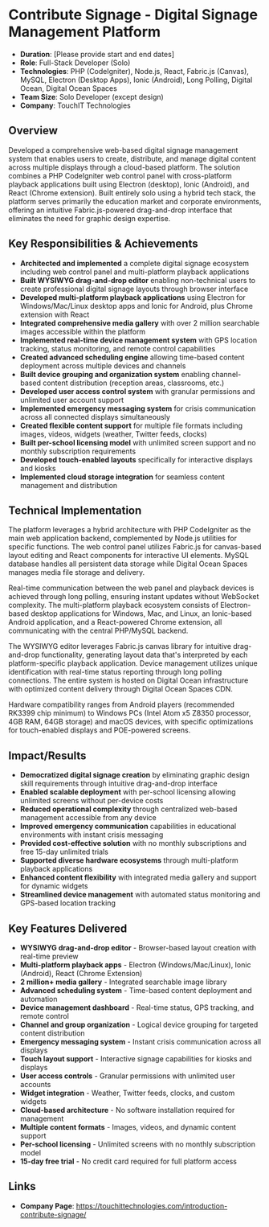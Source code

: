 # Contribute Signage - Digital Signage Management Platform

- **Duration**: [Please provide start and end dates]
- **Role**: Full-Stack Developer (Solo)
- **Technologies**: PHP (CodeIgniter), Node.js, React, Fabric.js (Canvas), MySQL, Electron (Desktop Apps), Ionic (Android), Long Polling, Digital Ocean, Digital Ocean Spaces
- **Team Size**: Solo Developer (except design)
- **Company**: TouchIT Technologies

## Overview

Developed a comprehensive web-based digital signage management system that enables users to create, distribute, and manage digital content across multiple displays through a cloud-based platform. The solution combines a PHP CodeIgniter web control panel with cross-platform playback applications built using Electron (desktop), Ionic (Android), and React (Chrome extension). Built entirely solo using a hybrid tech stack, the platform serves primarily the education market and corporate environments, offering an intuitive Fabric.js-powered drag-and-drop interface that eliminates the need for graphic design expertise.

## Key Responsibilities & Achievements

- **Architected and implemented** a complete digital signage ecosystem including web control panel and multi-platform playback applications
- **Built WYSIWYG drag-and-drop editor** enabling non-technical users to create professional digital signage layouts through browser interface
- **Developed multi-platform playback applications** using Electron for Windows/Mac/Linux desktop apps and Ionic for Android, plus Chrome extension with React
- **Integrated comprehensive media gallery** with over 2 million searchable images accessible within the platform
- **Implemented real-time device management system** with GPS location tracking, status monitoring, and remote control capabilities
- **Created advanced scheduling engine** allowing time-based content deployment across multiple devices and channels
- **Built device grouping and organization system** enabling channel-based content distribution (reception areas, classrooms, etc.)
- **Developed user access control system** with granular permissions and unlimited user account support
- **Implemented emergency messaging system** for crisis communication across all connected displays simultaneously
- **Created flexible content support** for multiple file formats including images, videos, widgets (weather, Twitter feeds, clocks)
- **Built per-school licensing model** with unlimited screen support and no monthly subscription requirements
- **Developed touch-enabled layouts** specifically for interactive displays and kiosks
- **Implemented cloud storage integration** for seamless content management and distribution

## Technical Implementation

The platform leverages a hybrid architecture with PHP CodeIgniter as the main web application backend, complemented by Node.js utilities for specific functions. The web control panel utilizes Fabric.js for canvas-based layout editing and React components for interactive UI elements. MySQL database handles all persistent data storage while Digital Ocean Spaces manages media file storage and delivery.

Real-time communication between the web panel and playback devices is achieved through long polling, ensuring instant updates without WebSocket complexity. The multi-platform playback ecosystem consists of Electron-based desktop applications for Windows, Mac, and Linux, an Ionic-based Android application, and a React-powered Chrome extension, all communicating with the central PHP/MySQL backend.

The WYSIWYG editor leverages Fabric.js canvas library for intuitive drag-and-drop functionality, generating layout data that's interpreted by each platform-specific playback application. Device management utilizes unique identification with real-time status reporting through long polling connections. The entire system is hosted on Digital Ocean infrastructure with optimized content delivery through Digital Ocean Spaces CDN.

Hardware compatibility ranges from Android players (recommended RK3399 chip minimum) to Windows PCs (Intel Atom x5 Z8350 processor, 4GB RAM, 64GB storage) and macOS devices, with specific optimizations for touch-enabled displays and POE-powered screens.

## Impact/Results

- **Democratized digital signage creation** by eliminating graphic design skill requirements through intuitive drag-and-drop interface
- **Enabled scalable deployment** with per-school licensing allowing unlimited screens without per-device costs
- **Reduced operational complexity** through centralized web-based management accessible from any device
- **Improved emergency communication** capabilities in educational environments with instant crisis messaging
- **Provided cost-effective solution** with no monthly subscriptions and free 15-day unlimited trials
- **Supported diverse hardware ecosystems** through multi-platform playback applications
- **Enhanced content flexibility** with integrated media gallery and support for dynamic widgets
- **Streamlined device management** with automated status monitoring and GPS-based location tracking

## Key Features Delivered

- **WYSIWYG drag-and-drop editor** - Browser-based layout creation with real-time preview
- **Multi-platform playback apps** - Electron (Windows/Mac/Linux), Ionic (Android), React (Chrome Extension)
- **2 million+ media gallery** - Integrated searchable image library
- **Advanced scheduling system** - Time-based content deployment and automation
- **Device management dashboard** - Real-time status, GPS tracking, and remote control
- **Channel and group organization** - Logical device grouping for targeted content distribution
- **Emergency messaging system** - Instant crisis communication across all displays
- **Touch layout support** - Interactive signage capabilities for kiosks and displays
- **User access controls** - Granular permissions with unlimited user accounts
- **Widget integration** - Weather, Twitter feeds, clocks, and custom widgets
- **Cloud-based architecture** - No software installation required for management
- **Multiple content formats** - Images, videos, and dynamic content support
- **Per-school licensing** - Unlimited screens with no monthly subscription model
- **15-day free trial** - No credit card required for full platform access

## Links

- **Company Page**: https://touchittechnologies.com/introduction-contribute-signage/